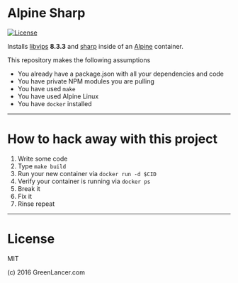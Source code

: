 # Alpine Sharp
[![License](https://img.shields.io/badge/license-MIT-brightgreen.svg)](LICENSE)

Installs [libvips](https://pkgs.alpinelinux.org/packages?name=vips*&branch=&repo=&arch=&maintainer=) **8.3.3** and [sharp](https://github.com/lovell/sharp) inside of an [Alpine](https://alpinelinux.org/) container.

This repository makes the following assumptions

* You already have a package.json with all your dependencies and code
* You have private NPM modules you are pulling
* You have used `make`
* You have used Alpine Linux
* You have `docker` installed

- - - -
# How to hack away with this project

1. Write some code
1. Type `make build`
1. Run your new container via `docker run -d $CID`
1. Verify your container is running via `docker ps`
1. Break it
1. Fix it
1. Rinse repeat

- - - -
# License

MIT

(c) 2016 GreenLancer.com
